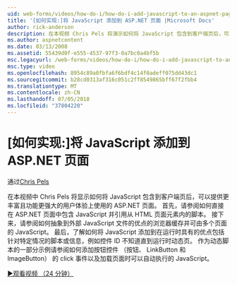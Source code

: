 ```yaml
---
uid: web-forms/videos/how-do-i/how-do-i-add-javascript-to-an-aspnet-page
title: '[如何实现:]将 JavaScript 添加到 ASP.NET 页面 |Microsoft Docs'
author: rick-anderson
description: 在本视频 Chris Pels 将演示如何将 JavaScript 包含到客户端页后，可以提供更丰富且功能更强大的用户体验上使用的 ASP.NET 页面...
ms.author: aspnetcontent
ms.date: 03/13/2008
ms.assetid: 55439d0f-e555-4537-97f3-0a7bc0a4bf5b
msc.legacyurl: /web-forms/videos/how-do-i/how-do-i-add-javascript-to-an-aspnet-page
msc.type: video
ms.openlocfilehash: 8954c89a0fbfa6f6bdf4c14f0adeff075dd43dc1
ms.sourcegitcommit: b28cd0313af316c051c2ff8549865bff67f2fbb4
ms.translationtype: MT
ms.contentlocale: zh-CN
ms.lasthandoff: 07/05/2018
ms.locfileid: "37804220"
---
```

<a name="how-do-i-add-javascript-to-an-aspnet-page"></a>[如何实现:]将 JavaScript 添加到 ASP.NET 页面
====================
通过[Chris Pels](https://twitter.com/chrispels)

在本视频中 Chris Pels 将显示如何将 JavaScript 包含到客户端页后，可以提供更丰富且功能更强大的用户体验上使用的 ASP.NET 页面。 首先，请参阅如何直接在 ASP.NET 页面中包含 JavaScript 并引用从 HTML 页面元素内的脚本。 接下来，请参阅如何抽象到外部 JavaScript 文件的优点的浏览器缓存并可由多个页面的 JavaScript。 最后，了解如何将 JavaScript 添加到在运行时具有的优点包括针对特定情况的脚本或信息，例如控件 ID 不知道直到运行时动态页。 作为动态脚本的一部分示例请参阅如何添加按钮控件 （按钮、 LinkButton 和 ImageButton） 的 click 事件以及加载页面时可以自动执行的 JavaScript。

[&#9654;观看视频 （24 分钟）](https://channel9.msdn.com/Blogs/ASP-NET-Site-Videos/how-do-i-add-javascript-to-an-aspnet-page)
